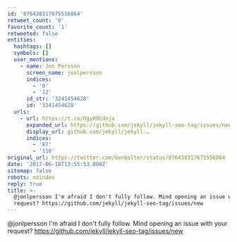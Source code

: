```yaml
---
id: '876438317675556864'
retweet_count: '0'
favorite_count: '1'
retweeted: false
entities:
  hashtags: []
  symbols: []
  user_mentions:
    - name: Jon Persson
      screen_name: jonlpersson
      indices:
        - '0'
        - '12'
      id_str: '3241454628'
      id: '3241454628'
  urls:
    - url: https://t.co/OgyH9Cdnja
      expanded_url: https://github.com/jekyll/jekyll-seo-tag/issues/new
      display_url: github.com/jekyll/jekyll-…
      indices:
        - '87'
        - '110'
original_url: https://twitter.com/benbalter/status/876438317675556864
date: '2017-06-18T13:55:53.000Z'
sitemap: false
robots: noindex
reply: true
title: >-
  @jonlpersson I'm afraid I don't fully follow. Mind opening an issue with your
  request? https://github.com/jekyll/jekyll-seo-tag/issues/new
---
```


@jonlpersson I'm afraid I don't fully follow. Mind opening an issue with your request? https://github.com/jekyll/jekyll-seo-tag/issues/new